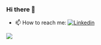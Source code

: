 ### Hi there 👋

- 📫 How to reach me: [![Linkedin](https://img.shields.io/badge/%20-0e76a8?color=blue&label=Alejandro&logo=linkedin&logoColor=white&style=flat)](www.linkedin.com/in/alejandro-l-7104221b9)

[![](https://github-readme-stats-kra1o5.vercel.app/api?username=Kra1o5&theme=react&show_icons=true)](https://github.com/anuraghazra/github-readme-stats)

<!--
**Kra1o5/Kra1o5** is a ✨ _special_ ✨ repository because its `README.md` (this file) appears on your GitHub profile.

Here are some ideas to get you started:

- 🔭 I’m currently working on ...
- 🌱 I’m currently learning ...
- 👯 I’m looking to collaborate on ...
- 🤔 I’m looking for help with ...
- 💬 Ask me about ...
- 📫 How to reach me: ...
- 😄 Pronouns: ...
- ⚡ Fun fact: ...
-->
